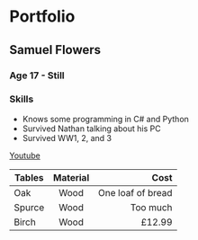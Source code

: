 # Portfolio
## Samuel Flowers
### Age 17 - Still

### Skills
- Knows some programming in C# and Python
- Survived Nathan talking about his PC 
- Survived WW1, 2, and 3 

[Youtube](https://www.youtube.com/watch?v=dQw4w9WgXcQ)


| Tables        |  Material     | Cost                 |
| ------------- |:-------------:| --------------------:|
| Oak           | Wood          |    One loaf of bread |
| Spurce        | Wood          |    Too much          |
| Birch         | Wood          |    £12.99            |  


